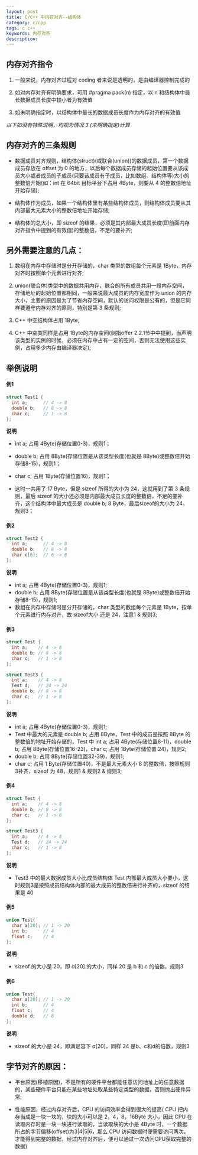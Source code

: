 ```yaml
---
layout: post
title: C/C++ 中内存对齐--结构体
category: c/cpp
tags: c c++
keywords: 内存对齐
description:
---
```


## 内存对齐指令

1. 一般来说，内存对齐过程对 coding 者来说是透明的，是由编译器控制完成的

2. 如对内存对齐有明确要求，可用 #pragma pack(n) 指定，以 n 和结构体中最长数据成员长度中较小者为有效值

3. 如未明确指定时，以结构体中最长的数据成员长度作为内存对齐的有效值

*以下如没有特殊说明，均视为情况 3 (未明确指定)计算*

## 内存对齐的三条规则

- 数据成员对齐规则，结构体(struct)(或联合(union))的数据成员，第一个数据成员存放在 offset 为 0 的地方，以后每个数据成员存储的起始位置要从该成员大小或者成员的子成员(只要该成员有子成员，比如数组、结构体等)大小的整数倍开始(如：int 在 64bit 目标平台下占用 4Byte，则要从 4 的整数倍地址开始存储);

- 结构体作为成员，如果一个结构体里有某些结构体成员，则结构体成员要从其内部最大元素大小的整数倍地址开始存储;

- 结构体的总大小，即 sizeof 的结果，必须是其内部最大成员长度(即前面内存对齐指令中提到的有效值)的整数倍，不足的要补齐;

## 另外需要注意的几点：

1. 数组在内存中存储时是分开存储的，char 类型的数组每个元素是 1Byte，内存对齐时按照单个元素进行对齐;

2. union(联合体)类型中的数据共用内存，联合的所有成员共用一段内存空间，存储地址的起始位置都相同，一般来说最大成员的内存宽度作为 union 的内存大小，主要的原因是为了节省内存空间，默认的访问权限是公有的，但是它同样要遵守内存对齐的原则，特别是第 3 条规则;

3. C++ 中空结构体占用 1Byte;

4. C++ 中空类同样是占用 1Byte的内存空间(剑指offer 2.2.1节中中提到，当声明该类型的实例的时候，必须在内存中占有一定的空间，否则无法使用这些实例，占用多少内存由编译器决定);


## 举例说明

#### 例1

```cpp
struct Test1 {
  int a;      // 4 -> 8
  double b;   // 8 -> 8
  char c;     // 1 -> 8
};
```

**说明**

- int a; 占用 4Byte(存储位置0-3)，规则1；

- double b; 占用 8Byte(存储位置是从该类型长度(也就是 8Byte)或整数倍开始存储8-15)，规则1；

- char c; 占用 1Byte(存储位置16)，规则1；

- 这时一共用了 17 Byte，但是 sizeof 所得的大小为 24，这就用到了第 3 条规则，最后 sizeof 的大小还必须是内部最大成员长度的整数倍，不足的要补齐，这个结构体中最大成员是 double b; 8 Byte，最后sizeof的大小为 24，规则3；

#### 例2

```cpp
struct Test2 {
  int a;      // 4 -> 8
  double b;   // 8 -> 8
  char c[6];  // 6 -> 8
};
```

**说明**

- int a; 占用 4Byte(存储位置0-3)，规则1;
- double b; 占用 8Byte(存储位置是从该类型长度(也就是 8Byte)或整数倍开始存储8-15)，规则1;
- 数组在内存中存储时是分开存储的，char 类型的数组每个元素是 1Byte，按单个元素进行内存对齐，故 sizeof大小 还是 24，注意1 & 规则3;

#### 例3

```cpp
struct Test {
  int a;    // 4 -> 8
  double b; // 8 -> 8
  char c;   // 1 -> 8
};

struct Test3 {
  int a;    // 4 -> 8
  Test d;   // 24 -> 24
  double b; // 8 -> 8
  char c;   // 1 -> 8
};
```

**说明**

- int a; 占用 4Byte(存储位置0-3)，规则1;
- Test 中最大的元素是 double b; 占用 8Byte，Test 中的成员是按照 8Byte 的整数倍的地址开始存储的，Test 中 int a; 占用 4Byte(存储位置8-11)，double b; 占用 8Byte(存储位置16-23)，char c; 占用 1Byte(存储位置 24)，规则2;
- double b; 占用 8Byte(存储位置32-39)，规则1;
- char c; 占用 1 Byte(存储位置40)，不是最大元素大小 8 的整数倍，按照规则3补齐，sizeof 为 48，规则1 & 规则2 & 规则3;

#### 例4

```cpp
struct Test {
  int a;    // 4 -> 8
  double b; // 8 -> 8
  char c;   // 1 -> 8
};

struct Test3 {
  int a;    // 4 -> 8
  Test d;   // 24 -> 24
  char c;   // 1 -> 8
};
```

**说明**

- Test3 中的最大数据成员大小比成员结构体 Test 内部最大成员大小要小，这时规则3是按照成员结构体内部的最大成员的整数倍进行补齐的，sizeof 的结果是 40

#### 例5

```cpp
union Test{
  char a[20]; // 1 -> 20
  int b;      // 4
  float c;    // 4
};
```

**说明**

- sizeof 的大小是 20，即 $a[20]$ 的大小，同样 20 是 b 和 c 的倍数，规则3

#### 例6

```cpp
union Test{
  char a[20]; // 1 -> 20
  int b;      // 4
  float c;    // 4
  double d;   // 8
};
```

**说明**

- sizeof 的大小是 24，即满足容下 $a[20]$，同样 24 是b、c和d的倍数，规则3


## 字节对齐的原因：

- 平台原因(移植原因)，不是所有的硬件平台都能任意访问地址上的任意数据的，某些硬件平台只能在某些地址处取某些特定类型的数据，否则抛出硬件异常;

- 性能原因，经过内存对齐后，CPU 的访问效率会得到很大的提高( CPU 把内存当成是一块一块的，块的大小可以是 2，4，8，16Byte 大小，因此 CPU 在读取内存时是一块一块进行读取的，当读取块的大小是 4Byte 时，一个数据所占的字节偏移(offset)为3|4|5|6，那么 CPU 访问数据时便需要访问两次，才能得到完整的数据，经过内存对齐后，便可以通过一次访问CPU获取完整的数据)